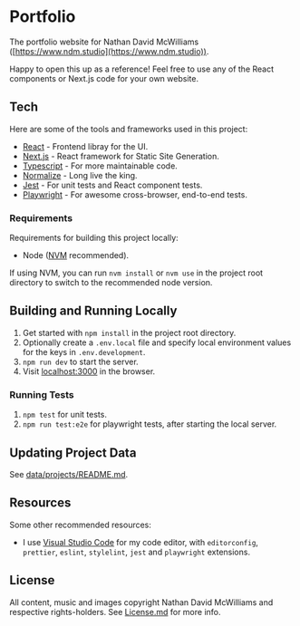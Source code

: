 # Portfolio

The portfolio website for Nathan David McWilliams
([https://www.ndm.studio](https://www.ndm.studio)).

Happy to open this up as a reference! Feel free to use any of the React
components or Next.js code for your own website.

## Tech

Here are some of the tools and frameworks used in this project:

- [React](https://react.dev/) - Frontend libray for the UI.
- [Next.js](https://nextjs.org) - React framework for Static Site Generation.
- [Typescript](https://www.typescriptlang.org) - For more maintainable code.
- [Normalize](https://necolas.github.io/normalize.css/) - Long live the king.
- [Jest](https://jestjs.io/) - For unit tests and React component tests.
- [Playwright](https://playwright.dev/) - For awesome cross-browser, end-to-end
  tests.

### Requirements

Requirements for building this project locally:

- Node ([NVM](https://github.com/nvm-sh/nvm) recommended).

If using NVM, you can run `nvm install` or `nvm use` in the project root
directory to switch to the recommended node version.

## Building and Running Locally

1. Get started with `npm install` in the project root directory.
2. Optionally create a `.env.local` file and specify local environment values
   for the keys in `.env.development`.
3. `npm run dev` to start the server.
4. Visit [localhost:3000](http://localhost:3000) in the browser.

### Running Tests

1. `npm test` for unit tests.
2. `npm run test:e2e` for playwright tests, after starting the local server.

## Updating Project Data

See [data/projects/README.md](data/projects/README.md).

## Resources

Some other recommended resources:

- I use [Visual Studio Code](https://code.visualstudio.com) for my code editor, with `editorconfig`, `prettier`, `eslint`, `stylelint`, `jest` and `playwright` extensions.

## License

All content, music and images copyright Nathan David McWilliams and respective
rights-holders. See [License.md](LICENSE.md) for more info.
